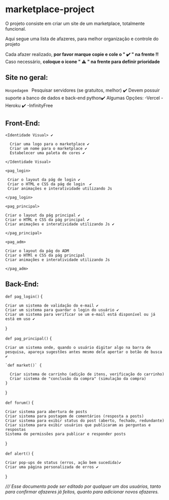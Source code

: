 # marketplace-project
O projeto consiste em criar um site de um marketplace, totalmente funcional.

Aqui segue uma lista de afazeres, para melhor organização e controle do projeto

Cada afazer realizado, **por favor marque copie e cole o " ✔️ " na frente !!**
Caso necessário, **coloque o icone " ⚠️ " na frente para definir prioridade**

## Site no geral:
  `Hospedagem `
      Pesquisar servidores (se gratuitos, melhor) ✔️
      Devem possuir suporte a banco de dados e back-end python✔️
        Algumas Opções:
        -Vercel
        -Heroku ✔️
        -InfinityFree


## Front-End:


  `<Identidade Visual> ✔️`

      Criar uma logo para o marketplace ✔️
      Criar um nome para o marketplace ✔️
      Estabelecer uma paleta de cores ✔️

  `</Identidade Visual>`

  `<pag_login> `

     Criar o layout da pág de login ✔️
     Criar o HTML e CSS da pág de login  ✔️
     Criar animações e interatividade utilizando Js

  `</pag_login>`

  `<pag_principal>`


    Criar o layout da pág principal ✔️
    Criar o HTML e CSS da pág principal ✔️
    Criar animações e interatividade utilizando Js ✔️


  `</pag_principal>`

  `<pag_adm>`

    Criar o layout da pág do ADM
    Criar o HTMl e CSS da pág principal
    Criar animações e interatividade utilizando Js

  `</pag_adm>`

## Back-End:

  `def pag_login()` {

    Criar um sistema de validação do e-mail ✔️
    Criar um sistema para guardar o login do usuário ✔️
    Criar um sistema para verificar se um e-mail está disponível ou já está em uso ✔️
  }

  `def pag_principal()` {

    Criar um sistema onde, quando o usuário digitar algo na barra de pesquisa, apareça sugestões antes mesmo dele apertar o botão de busca ✔️

    `def market()` {

      Criar sistema de carrinho (adição de itens, verificação do carrinho)
      Criar sistema de "conclusão da compra" (simulação da compra)
    }
  }

  `def forum()` {

    Criar sistema para abertura de posts
    Criar sistema para postagem de comentários (resposta a posts)
    Criar sistema para exibir status do post (aberto, fechado, redundante)
    Criar sistema para exibir usuários que publicaram as perguntas e respostas
    Sistema de permissões para publicar e responder posts

  }

  `def alert()` {

    Criar pop-ups de status (erros, ação bem sucedida)✔️
    Criar uma página personalizada de erros ✔️

  }

*/// Esse documento pode ser editado por qualquer um dos usuários, tanto para confirmar afazeres já feitos, quanto para adicionar novos afazeres.*
